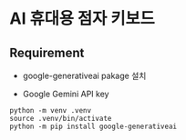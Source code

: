 # AI 휴대용 점자 키보드

## Requirement

- google-generativeai pakage 설치

- Google Gemini API key

```shell
python -m venv .venv
source .venv/bin/activate
python -m pip install google-generativeai
```
